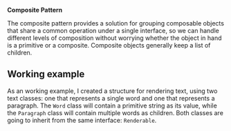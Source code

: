 **Composite Pattern**

The composite pattern provides a solution for grouping composable objects that share a common operation under a single interface, so we can handle different levels of composition without worrying whether the object in hand is a primitive or a composite. Composite objects generally keep a list of children.

## Working example

As an working example, I created a structure for rendering text, using two text classes: one that represents a single word and one that represents a paragraph. The `Word` class will contain a primitive string as its value, while the `Paragraph` class will contain multiple words as children. Both classes are going to inherit from the same interface: `Renderable`.
